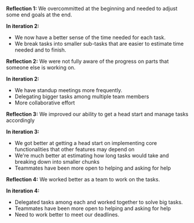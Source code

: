 **Reflection 1:** We overcommitted at the beginning and needed to adjust some end goals at the end.

**In iteration 2:**
- We now have a better sense of the time needed for each task.
- We break tasks into smaller sub-tasks that are easier to estimate time needed and to finish.



**Reflection 2:** We were not fully aware of the progress on parts that someone else is working on.

**In iteration 2:**
- We have standup meetings more frequently.
- Delegating bigger tasks among multiple team members
- More collaborative effort


**Reflection 3:** We improved our ability to get a head start and manage tasks accordingly 

**In iteration 3:**
- We got better at getting a head start on implementing core functionalities that other features may depend on 
- We're much better at estimating how long tasks would take and breaking down into smaller chunks
- Teammates have been more open to helping and asking for help



**Reflection 4:** We worked better as a team to work on the tasks. 

**In iteration 4:**
- Delegated tasks among each and worked together to solve big tasks.
- Teammates have been more open to helping and asking for help
- Need to work better to meet our deadlines.








